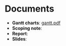# Documents

- **Gantt charts**: [gantt.pdf](gantt.pdf)
- **Scoping note**:
- **Report**:
- **Slides**: